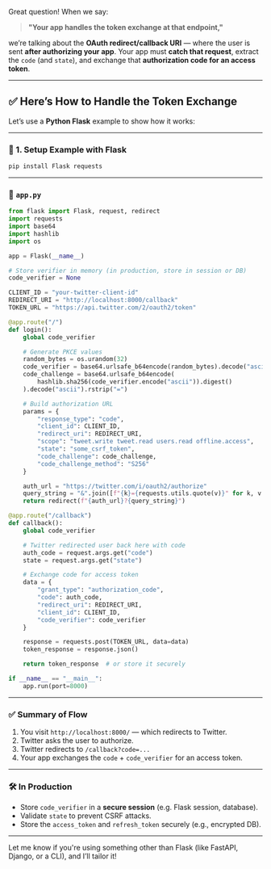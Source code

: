 Great question! When we say:

> **"Your app handles the token exchange at that endpoint,"**

we’re talking about the **OAuth redirect/callback URI** — where the user is sent **after authorizing your app**. Your app must **catch that request**, extract the `code` (and `state`), and exchange that **authorization code for an access token**.

---

## ✅ Here’s How to Handle the Token Exchange

Let’s use a **Python Flask** example to show how it works:

---

### 🧱 1. Setup Example with Flask

```bash
pip install Flask requests
```

---

### 📄 `app.py`

```python
from flask import Flask, request, redirect
import requests
import base64
import hashlib
import os

app = Flask(__name__)

# Store verifier in memory (in production, store in session or DB)
code_verifier = None

CLIENT_ID = "your-twitter-client-id"
REDIRECT_URI = "http://localhost:8000/callback"
TOKEN_URL = "https://api.twitter.com/2/oauth2/token"

@app.route("/")
def login():
    global code_verifier

    # Generate PKCE values
    random_bytes = os.urandom(32)
    code_verifier = base64.urlsafe_b64encode(random_bytes).decode("ascii").rstrip("=")
    code_challenge = base64.urlsafe_b64encode(
        hashlib.sha256(code_verifier.encode("ascii")).digest()
    ).decode("ascii").rstrip("=")

    # Build authorization URL
    params = {
        "response_type": "code",
        "client_id": CLIENT_ID,
        "redirect_uri": REDIRECT_URI,
        "scope": "tweet.write tweet.read users.read offline.access",
        "state": "some_csrf_token",
        "code_challenge": code_challenge,
        "code_challenge_method": "S256"
    }

    auth_url = "https://twitter.com/i/oauth2/authorize"
    query_string = "&".join([f"{k}={requests.utils.quote(v)}" for k, v in params.items()])
    return redirect(f"{auth_url}?{query_string}")

@app.route("/callback")
def callback():
    global code_verifier

    # Twitter redirected user back here with code
    auth_code = request.args.get("code")
    state = request.args.get("state")

    # Exchange code for access token
    data = {
        "grant_type": "authorization_code",
        "code": auth_code,
        "redirect_uri": REDIRECT_URI,
        "client_id": CLIENT_ID,
        "code_verifier": code_verifier
    }

    response = requests.post(TOKEN_URL, data=data)
    token_response = response.json()

    return token_response  # or store it securely

if __name__ == "__main__":
    app.run(port=8000)
```

---

### ✅ Summary of Flow

1. You visit `http://localhost:8000/` — which redirects to Twitter.
2. Twitter asks the user to authorize.
3. Twitter redirects to `/callback?code=...`
4. Your app exchanges the `code` + `code_verifier` for an access token.

---

### 🛠 In Production

* Store `code_verifier` in a **secure session** (e.g. Flask session, database).
* Validate `state` to prevent CSRF attacks.
* Store the `access_token` and `refresh_token` securely (e.g., encrypted DB).

---

Let me know if you're using something other than Flask (like FastAPI, Django, or a CLI), and I’ll tailor it!
